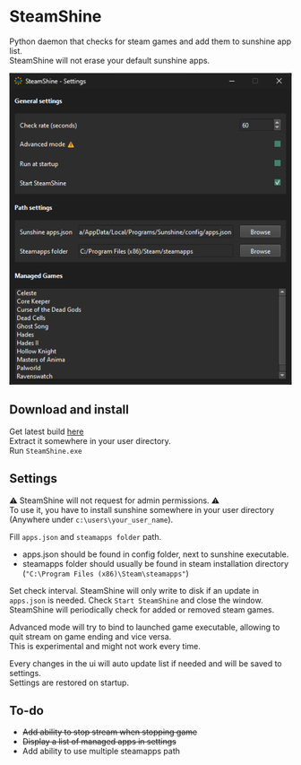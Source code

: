 # SteamShine

Python daemon that checks for steam games and add them to sunshine app list.  
SteamShine will not erase your default sunshine apps.

![image](assets/screenshot.png)

## Download and install

Get latest build [here](https://github.com/Odizinne/SteamShine/releases/latest)  
Extract it somewhere in your user directory.  
Run `SteamShine.exe`

## Settings

⚠️ SteamShine will not request for admin permissions. ⚠️  
To use it, you have to install sunshine somewhere in your user directory (Anywhere under `c:\users\your_user_name`).

Fill `apps.json` and `steamapps folder` path.

- apps.json should be found in config folder, next to sunshine executable.  
- steamapps folder should usually be found in steam installation directory (`"C:\Program Files (x86)\Steam\steamapps"`)

Set check interval. SteamShine will only write to disk if an update in `apps.json` is needed.
Check `Start SteamShine` and close the window. SteamShine will periodically check for added or removed steam games.

Advanced mode will try to bind to launched game executable, allowing to quit stream on game ending and vice versa.  
This is experimental and might not work every time.

Every changes in the ui will auto update list if needed and will be saved to settings.  
Settings are restored on startup.

## To-do
- ~~Add ability to stop stream when stopping game~~
- ~~Display a list of managed apps in settings~~
- Add ability to use multiple steamapps path